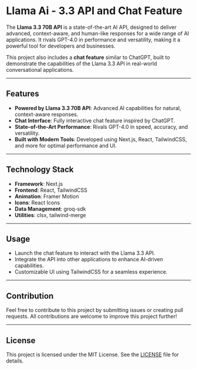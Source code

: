 # Llama Ai - 3.3 API and Chat Feature

The **Llama 3.3 70B API** is a state-of-the-art AI API, designed to deliver advanced, context-aware, and human-like responses for a wide range of AI applications. It rivals GPT-4.0 in performance and versatility, making it a powerful tool for developers and businesses.

This project also includes a **chat feature** similar to ChatGPT, built to demonstrate the capabilities of the Llama 3.3 API in real-world conversational applications.

---

## Features

- **Powered by Llama 3.3 70B API**: Advanced AI capabilities for natural, context-aware responses.
- **Chat Interface**: Fully interactive chat feature inspired by ChatGPT.
- **State-of-the-Art Performance**: Rivals GPT-4.0 in speed, accuracy, and versatility.
- **Built with Modern Tools**: Developed using Next.js, React, TailwindCSS, and more for optimal performance and UI.

---

## Technology Stack

- **Framework**: Next.js
- **Frontend**: React, TailwindCSS
- **Animation**: Framer Motion
- **Icons**: React Icons
- **Data Management**: groq-sdk
- **Utilities**: clsx, tailwind-merge

---

## Usage

- Launch the chat feature to interact with the Llama 3.3 API.
- Integrate the API into other applications to enhance AI-driven capabilities.
- Customizable UI using TailwindCSS for a seamless experience.

---

## Contribution

Feel free to contribute to this project by submitting issues or creating pull requests. All contributions are welcome to improve this project further!

---

## License

This project is licensed under the MIT License. See the [LICENSE](./LICENSE) file for details.
